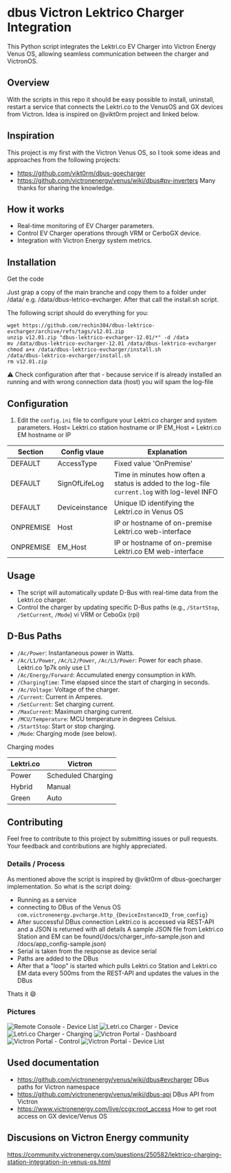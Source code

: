 # dbus Victron Lektrico Charger Integration
This Python script integrates the Lektri.co EV Charger into Victron Energy Venus OS, allowing seamless communication between the charger and VictronOS. 

## Overview
With the scripts in this repo it should be easy possible to install, uninstall, restart a service that connects the Lektri.co to the VenusOS and GX devices from Victron.
Idea is inspired on @vikt0rm project and linked below.


## Inspiration
This project is my first with the Victron Venus OS, so I took some ideas and approaches from the following projects: 
- https://github.com/vikt0rm/dbus-goecharger
- https://github.com/victronenergy/venus/wiki/dbus#pv-inverters
Many thanks for sharing the knowledge.

## How it works

- Real-time monitoring of EV Charger parameters.
- Control EV Charger operations through VRM or CerboGX device.
- Integration with Victron Energy system metrics.

## Installation
Get the code

Just grap a copy of the main branche and copy them to a folder under /data/ e.g. /data/dbus-letrico-evcharger. 
After that call the install.sh script.

The following script should do everything for you:
```
wget https://github.com/rechin304/dbus-lektrico-evcharger/archive/refs/tags/v12.01.zip
unzip v12.01.zip "dbus-lektrico-evcharger-12.01/*" -d /data
mv /data/dbus-lektrico-evcharger-12.01 /data/dbus-lektrico-evcharger
chmod a+x /data/dbus-lektrico-evcharger/install.sh
/data/dbus-lektrico-evcharger/install.sh
rm v12.01.zip
```
⚠️ Check configuration after that - because service if is already installed an running and with wrong connection data (host) you will spam the log-file

## Configuration

1. Edit the `config.ini` file to configure your Lektri.co charger and system parameters.
	Host= Lektri.co station hostname or IP
	EM_Host = Lektri.co EM hostname or IP
	
| Section  | Config vlaue | Explanation |
| ------------- | ------------- | ------------- |
| DEFAULT  | AccessType | Fixed value 'OnPremise' |
| DEFAULT  | SignOfLifeLog  | Time in minutes how often a status is added to the log-file `current.log` with log-level INFO |
| DEFAULT  | Deviceinstance | Unique ID identifying the Lektri.co in Venus OS |
| ONPREMISE  | Host | IP or hostname of on-premise Lektri.co web-interface |
| ONPREMISE  | EM_Host | IP or hostname of on-premise Lektri.co EM web-interface |


## Usage

- The script will automatically update D-Bus with real-time data from the Lektri.co charger.
- Control the charger by updating specific D-Bus paths (e.g., `/StartStop`, `/SetCurrent`, `/Mode`) vi VRM or CeboGx (rpi)

## D-Bus Paths

- `/Ac/Power`: Instantaneous power in Watts.
- `/Ac/L1/Power`, `/Ac/L2/Power`, `/Ac/L3/Power`: Power for each phase. Lektri.co 1p7k only use L1
- `/Ac/Energy/Forward`: Accumulated energy consumption in kWh.
- `/ChargingTime`: Time elapsed since the start of charging in seconds.
- `/Ac/Voltage`: Voltage of the charger.
- `/Current`: Current in Amperes.
- `/SetCurrent`: Set charging current.
- `/MaxCurrent`: Maximum charging current.
- `/MCU/Temperature`: MCU temperature in degrees Celsius.
- `/StartStop`: Start or stop charging.
- `/Mode`: Charging mode (see below).

Charging modes

| Lektri.co | Victron |
 ------------- | ------------- |
| Power | Scheduled Charging |
| Hybrid | Manual |
| Green | Auto |

## Contributing

Feel free to contribute to this project by submitting issues or pull requests. Your feedback and contributions are highly appreciated.

### Details / Process
As mentioned above the script is inspired by @vikt0rm of dbus-goecharger implementation.
So what is the script doing:
- Running as a service
- connecting to DBus of the Venus OS `com.victronenergy.pvcharge.http_{DeviceInstanceID_from_config}`
- After successful DBus connection Lektri.co is accessed via REST-API and a JSON is returned with all details
  A sample JSON file from Lektri.co Station and EM can be found(/docs/charger_info-sample.json and /docs/app_config-sample.json)
- Serial is taken from the response as device serial
- Paths are added to the DBus
- After that a "loop" is started which pulls Lektri.co Station and Lektri.co EM data every 500ms from the REST-API and updates the values in the DBus

Thats it 😄

### Pictures
![Remote Console - Device List](img/Device-List.png)
![Letri.co Charger - Device](img/Lektri_co.png)
![Letri.co Charger - Charging](img/Lektri_co_Charging.png)
![Victron Portal - Dashboard](img/VRM_Lektri_co_Overview.png)
![Victron Portal - Control](img/VRM_Lektri_co_Controls.png)
![Victron Portal - Device List](img/VRM_Lektri_co_Devicelist.png)

## Used documentation
- https://github.com/victronenergy/venus/wiki/dbus#evcharger   DBus paths for Victron namespace
- https://github.com/victronenergy/venus/wiki/dbus-api   DBus API from Victron
- https://www.victronenergy.com/live/ccgx:root_access   How to get root access on GX device/Venus OS

## Discusions on Victron Energy community
https://community.victronenergy.com/questions/250582/lektrico-charging-station-integration-in-venus-os.html
